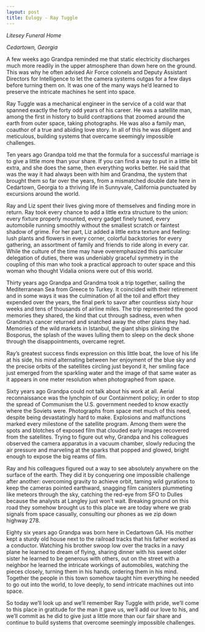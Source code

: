 ```yaml
---
layout: post
title: Eulogy - Ray Tuggle
---
```

*Litesey Funeral Home* 

*Cedartown, Georgia*


A few weeks ago Grandpa reminded me that static electricity discharges much more readily in the upper atmosphere than down here on the ground. This was why he often advised Air Force colonels and Deputy Assistant Directors for Intelligence to let the camera systems outgas for a few days before turning them on. It was one of the many ways he’d learned to preserve the intricate machines he sent into space.  

Ray Tuggle was a mechanical engineer in the service of a cold war that spanned exactly the forty odd years of his career. He was a satellite man, among the first in history to build contraptions that zoomed around the earth from outer space, taking photographs. He was also a family man, coauthor of a true and abiding love story. In all of this he was diligent and meticulous, building systems that overcame seemingly impossible challenges. 

Ten years ago Grandpa told me that the formula for a successful marriage is to give a little more than your share. If you can find a way to put in a little bit extra, and she does the same, then everything works better. He said that was the way it had always been with him and Grandma, the system that brought them so far over the years, from a mismatched double date here in Cedartown, Georgia to a thriving life in Sunnyvale, California punctuated by excursions around the world. 

Ray and Liz spent their lives giving more of themselves and finding more in return. Ray took every chance to add a little extra structure to the union: every fixture properly mounted, every gadget finely tuned, every automobile running smoothly without the smallest scratch or faintest shadow of grime. For her part, Liz added a little extra texture and feeling: lush plants and flowers in every corner, colorful backstories for every gathering, an assortment of family and friends to ride along in every car. While the culture of the time may have overemphasized this particular delegation of duties, there was undeniably graceful symmetry in the coupling of this man who took a practical approach to outer space and this woman who thought Vidalia onions were out of this world.    

Thirty years ago Grandpa and Grandma took a trip together, sailing the Mediterranean Sea from Greece to Turkey. It coincided with their retirement and in some ways it was the culmination of all the toil and effort they expended over the years, the final perk to savor after countless sixty hour weeks and tens of thousands of airline miles. The trip represented the good memories they shared, the kind that cut through sadness, even when Grandma’s cancer returned and snatched away the other plans they had. Memories of the wild markets in Istanbul, the giant ships slinking the Bosporus, the splash of the waves lulling them to sleep on the deck shone through the disappointments, overcame regret.

Ray’s greatest success finds expression on this little boat, the love of his life at his side, his mind alternating between her enjoyment of the blue sky and the precise orbits of the satellites circling just beyond it, her smiling face just emerged from the sparkling water and the image of that same water as it appears in one meter resolution when photographed from space.

Sixty years ago Grandpa could not talk about his work at all. Aerial reconnaissance was the lynchpin of our Containment policy; in order to stop the spread of Communism the U.S. government needed to know exactly where the Soviets were. Photographs from space met much of this need, despite being devastatingly hard to make. Explosions and malfunctions marked every milestone of the satellite program. Among them were the spots and blotches of exposed film that clouded early images recovered from the satellites. Trying to figure out why, Grandpa and his colleagues observed the camera apparatus in a vacuum chamber, slowly reducing the air pressure and marveling at the sparks that popped and glowed, bright enough to expose the big reams of film.  

Ray and his colleagues figured out a way to see absolutely anywhere on the surface of the earth. They did it by conquering one impossible challenge after another: overcoming gravity to achieve orbit, taming wild gyrations to keep the cameras pointed earthward, snagging film canisters plummeting like meteors through the sky, catching the red-eye from SFO to Dulles because the analysts at Langley just won’t wait. Breaking ground on this road they somehow brought us to this place we are today where we grab signals from space casually, consulting our phones as we zip down highway 278. 

Eighty six years ago Grandpa was born here in Cedartown GA. His mother kept a sturdy old house next to the railroad tracks that his father worked as a conductor. Watching his brother swoop low over the tracks in a navy plane he learned to dream of flying, sharing dinner with his sweet older sister he learned to be generous with others, out on the street with a neighbor he learned the intricate workings of automobiles, watching the pieces closely, turning them in his hands, ordering them in his mind. Together the people in this town somehow taught him everything he needed to go out into the world, to love deeply, to send intricate machines out into space.

So today we’ll look up and we’ll remember Ray Tuggle with pride, we’ll come to this place in gratitude for the man it gave us, we’ll add our love to his, and we’ll commit as he did to give just a little more than our fair share and continue to build systems that overcome seemingly impossible challenges.  
